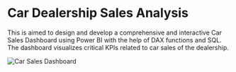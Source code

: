# Car Dealership Sales Analysis
This is aimed to design and develop a comprehensive and interactive Car Sales Dashboard using Power BI with the help of DAX functions and SQL. The dashboard visualizes critical KPIs related to car sales of the dealership.

![Car Sales Dashboard](https://github.com/Ilma0102/Power-BI-projects/assets/165472394/b12e892d-433b-4021-b734-0dcdbda63e98)
